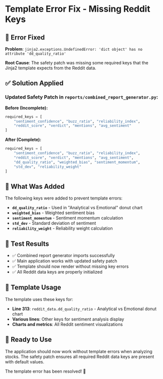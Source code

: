 # Template Error Fix - Missing Reddit Keys

## 🚨 **Error Fixed**

**Problem**: `jinja2.exceptions.UndefinedError: 'dict object' has no attribute 'dd_quality_ratio'`

**Root Cause**: The safety patch was missing some required keys that the Jinja2 template expects from the Reddit data.

## ✅ **Solution Applied**

### **Updated Safety Patch in `reports/combined_report_generator.py`:**

**Before (Incomplete):**
```python
required_keys = [
    "sentiment_confidence", "buzz_ratio", "reliability_index",
    "reddit_score", "verdict", "mentions", "avg_sentiment"
]
```

**After (Complete):**
```python
required_keys = [
    "sentiment_confidence", "buzz_ratio", "reliability_index",
    "reddit_score", "verdict", "mentions", "avg_sentiment",
    "dd_quality_ratio", "weighted_bias", "sentiment_momentum",
    "std_dev", "reliability_weight"
]
```

## 🔧 **What Was Added**

The following keys were added to prevent template errors:

- **`dd_quality_ratio`** - Used in "Analytical vs Emotional" donut chart
- **`weighted_bias`** - Weighted sentiment bias
- **`sentiment_momentum`** - Sentiment momentum calculation
- **`std_dev`** - Standard deviation of sentiment
- **`reliability_weight`** - Reliability weight calculation

## 🧪 **Test Results**

- ✅ Combined report generator imports successfully
- ✅ Main application works with updated safety patch
- ✅ Template should now render without missing key errors
- ✅ All Reddit data keys are properly initialized

## 🎯 **Template Usage**

The template uses these keys for:
- **Line 313**: `reddit_data.dd_quality_ratio` - Analytical vs Emotional donut chart
- **Various lines**: Other keys for sentiment analysis display
- **Charts and metrics**: All Reddit sentiment visualizations

## 🚀 **Ready to Use**

The application should now work without template errors when analyzing stocks. The safety patch ensures all required Reddit data keys are present with default values.

The template error has been resolved! 🎉
